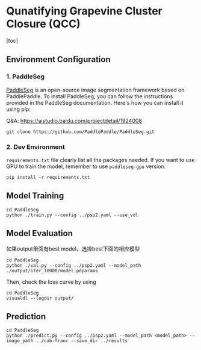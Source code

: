 # Qunatifying Grapevine Cluster Closure (QCC)

[toc]

## Environment Configuration
### 1. PaddleSeg

[PaddleSeg](https://github.com/PaddlePaddle/PaddleSeg) is an open-source image segmentation framework based on PaddlePaddle. To install PaddleSeg, you can follow the instructions provided in the PaddleSeg documentation. Here's how you can install it using pip:

Q&A: https://aistudio.baidu.com/projectdetail/1924008

```shell
git clone https://github.com/PaddlePaddle/PaddleSeg.git
```

### 2. Dev Environment 
`requirements.txt` file clearly list all the packages needed. If you want to use GPU to train the model, remember to use
`paddleseg-gpu` version.
```shell
pip install -r requirements.txt
```

## Model Training
```shell
cd PaddleSeg
python ./train.py --config ../psp2.yaml --use_vdl 
```

## Model Evaluation
如果output里面有best model，选择best下面的相应模型
```shell
cd PaddleSeg
python ./val.py --config ../psp2.yaml --model_path ./output/iter_10000/model.pdparams
```
Then, check the loss curve by using
```shell
cd PaddleSeg
visualdl --logdir output/
```

## Prediction

```shell
cd PaddleSeg
python ./predict.py --config ../psp2.yaml --model_path <model_path> --image_path ../cab-franc --save_dir ../results
```

